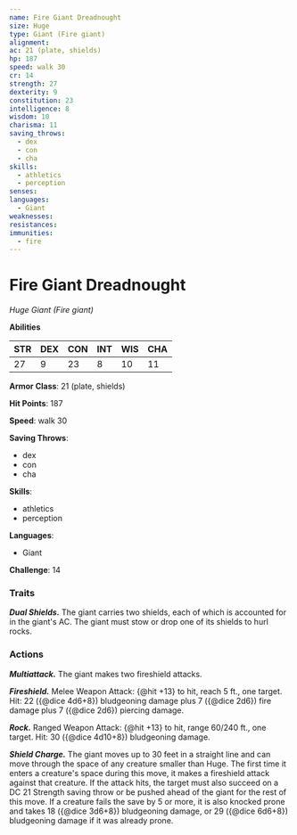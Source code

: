 ```yaml
---
name: Fire Giant Dreadnought
size: Huge
type: Giant (Fire giant)
alignment: 
ac: 21 (plate, shields)
hp: 187
speed: walk 30
cr: 14
strength: 27
dexterity: 9
constitution: 23
intelligence: 8
wisdom: 10
charisma: 11
saving_throws:
  - dex
  - con
  - cha
skills:
  - athletics
  - perception
senses: 
languages:
  - Giant
weaknesses:
resistances:
immunities:
  - fire
---
```


# Fire Giant Dreadnought

*Huge Giant (Fire giant)*

**Abilities**

| STR | DEX | CON | INT | WIS | CHA |
| --- | --- | --- | --- | --- | --- |
| 27 | 9 | 23 | 8 | 10 | 11 |

**Armor Class**: 21 (plate, shields)

**Hit Points**: 187

**Speed**: walk 30

**Saving Throws**:
  - dex
  - con
  - cha

**Skills**:
  - athletics
  - perception

**Languages**:
  - Giant

**Challenge**: 14

### Traits
***Dual Shields.*** The giant carries two shields, each of which is accounted for in the giant's AC. The giant must stow or drop one of its shields to hurl rocks.

### Actions
***Multiattack.*** The giant makes two fireshield attacks.

***Fireshield.*** Melee Weapon Attack: {@hit +13} to hit, reach 5 ft., one target. Hit: 22 ({@dice 4d6+8}) bludgeoning damage plus 7 ({@dice 2d6}) fire damage plus 7 ({@dice 2d6}) piercing damage.

***Rock.*** Ranged Weapon Attack: {@hit +13} to hit, range 60/240 ft., one target. Hit: 30 ({@dice 4d10+8}) bludgeoning damage.

***Shield Charge.*** The giant moves up to 30 feet in a straight line and can move through the space of any creature smaller than Huge. The first time it enters a creature's space during this move, it makes a fireshield attack against that creature. If the attack hits, the target must also succeed on a DC 21 Strength saving throw or be pushed ahead of the giant for the rest of this move. If a creature fails the save by 5 or more, it is also knocked prone and takes 18 ({@dice 3d6+8}) bludgeoning damage, or 29 ({@dice 6d6+8}) bludgeoning damage if it was already prone.

